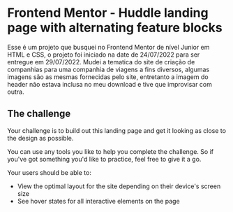 # Frontend Mentor - Huddle landing page with alternating feature blocks

Esse é um projeto que busquei no Frontend Mentor de nível Junior em HTML e CSS, o projeto foi iniciado na date de 24/07/2022 para ser entregue em 29/07/2022. 
Mudei a tematica do site de criação de companhias para uma companhia de viagens a fins diversos, algumas imagens são as mesmas fornecidas pelo site, entretanto a imagem 
do header não estava inclusa no meu download e tive que improvisar com outra.

## The challenge

Your challenge is to build out this landing page and get it looking as close to the design as possible.

You can use any tools you like to help you complete the challenge. So if you've got something you'd like to practice, feel free to give it a go.

Your users should be able to: 

- View the optimal layout for the site depending on their device's screen size
- See hover states for all interactive elements on the page


